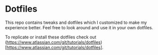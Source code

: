 # Dotfiles
This repo contains tweaks and dotfiles which I customized to make my experience better.
Feel free to look around and use it in your own dotfiles.

To replicate or install these dotfiles check out (https://www.atlassian.com/git/tutorials/dotfiles)[https://www.atlassian.com/git/tutorials/dotfiles].
